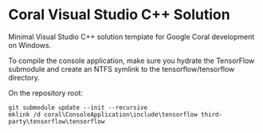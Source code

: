 # Coral Visual Studio C++ Solution
Minimal Visual Studio C++ solution template for Google Coral development on Windows.

To compile the console application, make sure you hydrate the TensorFlow submodule and create an NTFS symlink to the tensorflow/tensorflow directory.

On the repository root:
```
git submodule update --init --recursive
mklink /d coral\ConsoleApplication\include\tensorflow third-party\tensorflow\tensorflow
```